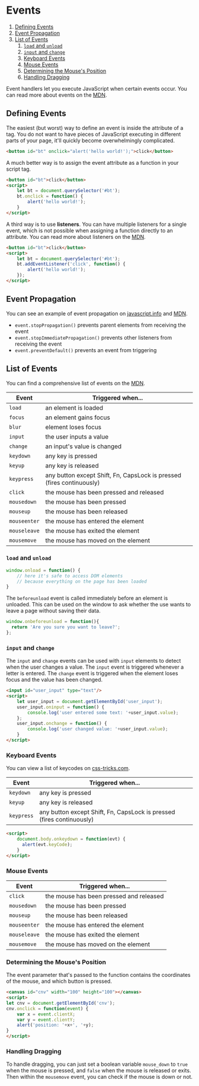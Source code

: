 
# Events

1. [Defining Events](#defining-events)
2. [Event Propagation](#event-propagation)
3. [List of Events](#list-of-events)
   1. [`load` and `unload`](#load-and-unload)
   2. [`input` and `change`](#input-and-change)
   3. [Keyboard Events](#keyboard-events)
   4. [Mouse Events](#mouse-events)
   5. [Determining the Mouse's Position](#determining-the-mouses-position)
   6. [Handling Dragging](#handling-dragging)

Event handlers let you execute JavaScript when certain events occur. You can read more about events on the [MDN](https://developer.mozilla.org/en-US/docs/Web/Events).

## Defining Events

The easiest (but worst) way to define an event is inside the attribute of a tag. You do not want to have pieces of JavaScript executing in different parts of your page, it'll quickly become overwhelmingly complicated.

```html
<button id="bt" onclick="alert('hello world!');">click</button>
```

A much better way is to assign the event attribute as a function in your script tag.

```html
<button id="bt">click</button>
<script>
    let bt = document.querySelector('#bt');
    bt.onclick = function() {
        alert('hello world!');
    }
</script>
```

A third way is to use **listeners**. You can have multiple listeners for a single event, which is not possible when assigning a function directly to an attribute. You can read more about listeners on the [MDN](https://developer.mozilla.org/en-US/docs/Web/API/EventTarget/addEventListener).

```html
<button id="bt">click</button>
<script>
    let bt = document.querySelector('#bt');
    bt.addEventListener('click', function() {
        alert('hello world!');
    });
</script>
```


## Event Propagation

You can see an example of event propagation on [javascript.info](https://javascript.info/bubbling-and-capturing) and [MDN](https://developer.mozilla.org/en-US/docs/Web/API/Document_Object_Model/Examples#Example_5:_Event_Propagation).


- `event.stopPropagation()` prevents parent elements from receiving the event
- `event.stopImmediatePropagation()` prevents other listeners from receiving the event
- `event.preventDefault()` prevents an event from triggering


## List of Events

You can find a comprehensive list of events on the [MDN](https://developer.mozilla.org/en-US/docs/Web/Events).


| Event | Triggered when... |
|--- |--- |
| `load` | an element is loaded |
| `focus` | an element gains focus |
| `blur ` | element loses focus |
| `input` | the user inputs a value |
| `change` | an input's value is changed |
| `keydown` | any key is pressed |
| `keyup` | any key is released |
| `keypress` | any button except Shift, Fn, CapsLock is pressed (fires continuously) |
| `click` | the mouse has been pressed and released |
| `mousedown` | the mouse has been pressed |
| `mouseup` | the mouse has been released |
| `mouseenter` | the mouse has entered the element |
| `mouseleave` | the mouse has exited the element
| `mousemove` | the mouse has moved on the element |


### `load` and `unload`


```javascript
window.onload = function() {
    // here it's safe to access DOM elements
    // because everything on the page has been loaded
}
```

The `beforeunload` event is called immediately before an element is unloaded. This can be used on the window to ask whether the use wants to leave a page without saving their data.

```javascript
window.onbeforeunload = function(){
  return 'Are you sure you want to leave?';
};
```

### `input` and `change`

The `input` and `change` events can be used with `input` elements to detect when the user changes a value. The `input` event is triggered whenever a letter is entered. The `change` event is triggered when the element loses focus and the value has been changed.

```html
<input id="user_input" type="text"/>
<script>
    let user_input = document.getElementById('user_input');
    user_input.oninput = function() {
        console.log('user entered some text: '+user_input.value);
    };
    user_input.onchange = function() {
        console.log('user changed value: '+user_input.value);
    }
</script>

```


### Keyboard Events

You can view a list of keycodes on [css-tricks.com](https://css-tricks.com/snippets/javascript/javascript-keycodes/).

| Event | Triggered when... |
|--- |--- |
| `keydown` | any key is pressed |
| `keyup` | any key is released |
| `keypress` | any button except Shift, Fn, CapsLock is pressed (fires continuously) |


```html
<script>
    document.body.onkeydown = function(evt) {
      alert(evt.keyCode);
    }
</script>
```


### Mouse Events

| Event | Triggered when... |
|--- |--- |
| `click` | the mouse has been pressed and released |
| `mousedown` | the mouse has been pressed |
| `mouseup` | the mouse has been released |
| `mouseenter` | the mouse has entered the element |
| `mouseleave` | the mouse has exited the element
| `mousemove` | the mouse has moved on the element |


### Determining the Mouse's Position

The event parameter that's passed to the function contains the coordinates of the mouse, and which button is pressed.

```html
<canvas id="cnv" width="100" height="100"></canvas>
<script>
let cnv = document.getElementById('cnv');
cnv.onclick = function(event) {
    var x = event.clientX;
    var y = event.clientY;
    alert('position: '+x+', '+y);
}
</script>
```


### Handling Dragging

To handle dragging, you can just set a boolean variable `mouse_down` to `true` when the mouse is pressed, and `false` when the mouse is released or exits. Then within the `mousemove` event, you can check if the mouse is down or not.


